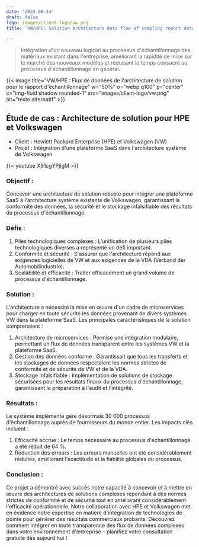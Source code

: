 ```yaml
---
date: '2024-08-14'
draft: false
logo: images/client-logo/vw.png
title: 'VW/HPE: Solution Architecture data flow of sampling report data'

---
```

> Intégration d'un nouveau logiciel au processus d'échantillonnage des matériaux existant dans l'entreprise, améliorant la rapidité de mise sur le marché des nouveaux modèles et réduisant le temps consacré au processus d'échantillonnage en général.

{{< image title="VW/HPE : Flux de données de l'architecture de solution pour le rapport d'échantillonnage" w="50%" o="webp q100" p="center" c="img-fluid shadow rounded-1" src="images/client-logo/vw.png" alt="texte alternatif" >}}

## Étude de cas : Architecture de solution pour HPE et Volkswagen

- Client : Hewlett Packard Enterprise (HPE) et Volkswagen (VW)
- Projet : Intégration d'une plateforme SaaS dans l'architecture système de Volkswagen

{{< youtube X91cgYPjIgM >}}

### Objectif :

Concevoir une architecture de solution robuste pour intégrer une plateforme SaaS à l'architecture système existante de Volkswagen, garantissant la conformité des données, la sécurité et le stockage infalsifiable des résultats du processus d'échantillonnage.

### Défis :

1. Piles technologiques complexes : L'unification de plusieurs piles technologiques diverses a représenté un défi important.
2. Conformité et sécurité : S'assurer que l'architecture répond aux exigences logicielles de VW et aux exigences de la VDA (Verband der Automobilindustrie).
3. Scalabilité et efficacité : Traiter efficacement un grand volume de processus d'échantillonnage.

### Solution :

L'architecture a nécessité la mise en œuvre d'un cadre de microservices pour charger en toute sécurité les données provenant de divers systèmes VW dans la plateforme SaaS. Les principales caractéristiques de la solution comprenaient :

1. Architecture de microservices : Permise une intégration modulaire, permettant un flux de données transparent entre les systèmes VW et la plateforme SaaS.
2. Gestion des données conforme : Garantissait que tous les transferts et les stockages de données respectaient les normes strictes de conformité et de sécurité de VW et de la VDA.
3. Stockage infalsifiable : Implémentation de solutions de stockage sécurisées pour les résultats finaux du processus d'échantillonnage, garantissant la préparation à l'audit et l'intégrité.

### Résultats :

Le système implémenté gère désormais 30 000 processus d'échantillonnage auprès de fournisseurs du monde entier. Les impacts clés incluent :

1. Efficacité accrue : Le temps nécessaire au processus d'échantillonnage a été réduit de 64 %.
2. Réduction des erreurs : Les erreurs manuelles ont été considérablement réduites, améliorant l'exactitude et la fiabilité globales du processus.

### Conclusion :

Ce projet a démontré avec succès notre capacité à concevoir et à mettre en œuvre des architectures de solutions complexes répondant à des normes strictes de conformité et de sécurité tout en améliorant considérablement l'efficacité opérationnelle. Notre collaboration avec HPE et Volkswagen met en évidence notre expertise en matière d'intégration de technologies de pointe pour générer des résultats commerciaux probants.
Découvrez comment intégrer en toute transparence des flux de données complexes dans votre environnement d'entreprise – planifiez votre consultation gratuite dès aujourd'hui !
